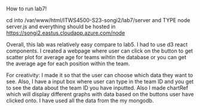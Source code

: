 How to run lab7!

cd into /var/www/html/ITWS4500-S23-songi2/lab7/server
and TYPE node server.js and everything should be hosted in https://songi2.eastus.cloudapp.azure.com/node

Overall, this lab was relatively easy compare to lab5. I had to use d3 react components. I created a webpage where user can click on the button to get scatter plot for average age for teams wihtin the database or you can get the average age for each position within the team.

For creativity: I made it so that the user can choose which data they want to see. Also, I have a input box where user can type in the team ID and you get to see the data about the team ID you have inputted. Also I made chartRef which will display different graphs with data based on the buttons user have clicked onto. I have used all the data from the my mongodb.
